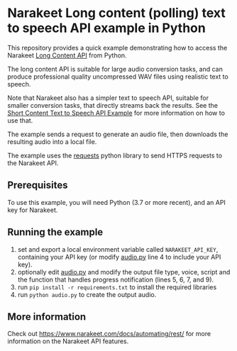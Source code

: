 # Narakeet Long content (polling) text to speech API example in Python

This repository provides a quick example demonstrating how to access the
Narakeet [Long Content API](https://www.narakeet.com/docs/automating/text-to-speech-api/) from Python.

The long content API is suitable for large audio conversion tasks, and can
produce professional quality uncompressed WAV files using realistic text to
speech.

Note that Narakeet also has a simpler text to speech API, suitable for smaller conversion tasks, that directly streams back the results. 
See the [Short Content Text to Speech API Example](https://github.com/narakeet/text-to-speech-api-python-example) for more information on how to use that.

The example sends a request to generate an audio file, then downloads the resulting audio into a local file. 

The example uses the [requests](https://requests.readthedocs.io/en/latest/) python library to send HTTPS requests to the Narakeet API.

## Prerequisites

To use this example, you will need Python (3.7 or more recent), and an API key for Narakeet.

## Running the example

1. set and export a local environment variable called `NARAKEET_API_KEY`, containing your API key (or modify [audio.py](audio.py) line 4 to include your API key).
2. optionally edit [audio.py](audio.py) and modify the output file type, voice, script and the function that handles progress notification (lines 5, 6, 7, and 9).
3. run `pip install -r requirements.txt` to install the required libraries
4. run `python audio.py` to create the output audio.

## More information

Check out <https://www.narakeet.com/docs/automating/rest/> for more information on the Narakeet API features.


